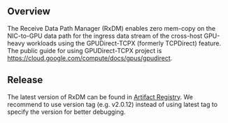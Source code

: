 ## Overview

The Receive Data Path Manager (RxDM) enables zero mem-copy on the NIC-to-GPU
data path for the ingress data stream of the cross-host GPU-heavy
workloads using the GPUDirect-TCPX (formerly TCPDirect) feature. The public guide for using GPUDirect-TCPX project is https://cloud.google.com/compute/docs/gpus/gpudirect.


## Release

The latest version of RxDM can be found in [Artifact Registry](https://pantheon.corp.google.com/artifacts/docker/gce-ai-infra/us/gpudirect-tcpx/tcpgpudmarxd-dev?e=13803378&mods=monitoring_api_prod). We recommend to use version tag (e.g. v2.0.12) instead of using latest tag to specify the version for better debugging.
